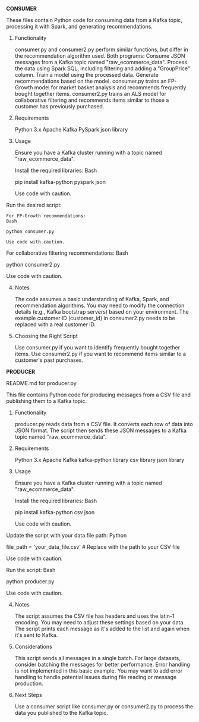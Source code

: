 **CONSUMER**

These files contain Python code for consuming data from a Kafka topic, processing it with Spark, and generating recommendations.

1. Functionality

    consumer.py and consumer2.py perform similar functions, but differ in the recommendation algorithm used.
    Both programs:
        Consume JSON messages from a Kafka topic named "raw_ecommerce_data".
        Process the data using Spark SQL, including filtering and adding a "GroupPrice" column.
        Train a model using the processed data.
        Generate recommendations based on the model.
    consumer.py trains an FP-Growth model for market basket analysis and recommends frequently bought together items.
    consumer2.py trains an ALS model for collaborative filtering and recommends items similar to those a customer has previously purchased.

2. Requirements

    Python 3.x
    Apache Kafka
    PySpark
    json library

3. Usage

    Ensure you have a Kafka cluster running with a topic named "raw_ecommerce_data".

    Install the required libraries:
    Bash

    pip install kafka-python pyspark json

    Use code with caution.

Run the desired script:

    For FP-Growth recommendations:
    Bash

    python consumer.py

    Use code with caution.

For collaborative filtering recommendations:
Bash

python consumer2.py

Use code with caution.

4. Notes

    The code assumes a basic understanding of Kafka, Spark, and recommendation algorithms.
    You may need to modify the connection details (e.g., Kafka bootstrap servers) based on your environment.
    The example customer ID (customer_id) in consumer2.py needs to be replaced with a real customer ID.

5. Choosing the Right Script

    Use consumer.py if you want to identify frequently bought together items.
    Use consumer2.py if you want to recommend items similar to a customer's past purchases.


**PRODUCER**

README.md for producer.py

This file contains Python code for producing messages from a CSV file and publishing them to a Kafka topic.

1. Functionality

    producer.py reads data from a CSV file.
    It converts each row of data into JSON format.
    The script then sends these JSON messages to a Kafka topic named "raw_ecommerce_data".

2. Requirements

    Python 3.x
    Apache Kafka
    kafka-python library
    csv library
    json library

3. Usage

    Ensure you have a Kafka cluster running with a topic named "raw_ecommerce_data".

    Install the required libraries:
    Bash

    pip install kafka-python csv json

    Use code with caution.

Update the script with your data file path:
Python

file_path = 'your_data_file.csv'  # Replace with the path to your CSV file

Use code with caution.

Run the script:
Bash

python producer.py

Use code with caution.

4. Notes

    The script assumes the CSV file has headers and uses the latin-1 encoding. You may need to adjust these settings based on your data.
    The script prints each message as it's added to the list and again when it's sent to Kafka.

5. Considerations

    This script sends all messages in a single batch. For large datasets, consider batching the messages for better performance.
    Error handling is not implemented in this basic example. You may want to add error handling to handle potential issues during file reading or message production.

6. Next Steps

    Use a consumer script like consumer.py or consumer2.py to process the data you published to the Kafka topic.
